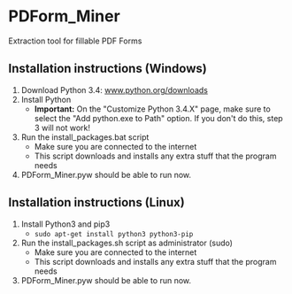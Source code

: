 # PDForm_Miner
Extraction tool for fillable PDF Forms

## Installation instructions (Windows)
1. Download Python 3.4: www.python.org/downloads
2. Install Python
    * **Important:** On the "Customize Python 3.4.X" page, make sure to select the "Add python.exe to Path" option. If you don't do this, step 3 will not work!
3. Run the install_packages.bat script
    * Make sure you are connected to the internet
    * This script downloads and installs any extra stuff that the program needs
4. PDForm_Miner.pyw should be able to run now.

## Installation instructions (Linux)
1. Install Python3 and pip3
    * `sudo apt-get install python3 python3-pip`
2. Run the install_packages.sh script as administrator (sudo)
    * Make sure you are connected to the internet
    * This script downloads and installs any extra stuff that the program needs
3. PDForm_Miner.pyw should be able to run now.
